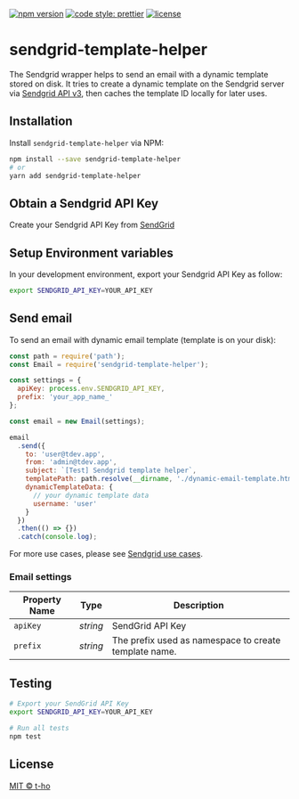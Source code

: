 [![npm version](https://badge.fury.io/js/sendgrid-template-helper.svg)](https://badge.fury.io/js/sendgrid-template-helper)
[![code style: prettier](https://img.shields.io/badge/code_style-prettier-ff69b4.svg)](https://github.com/prettier/prettier)
[![license](https://img.shields.io/npm/l/sendgrid-template-helper)](https://github.com/t-ho/sendgrid-template-helper/blob/master/LICENSE)

# sendgrid-template-helper

The Sendgrid wrapper helps to send an email with a dynamic template stored on disk. It tries to create a dynamic template on the Sendgrid server via [Sendgrid API v3](https://sendgrid.com/docs/API_Reference/api_v3.html), then caches the template ID locally for later uses.

## Installation

Install `sendgrid-template-helper` via NPM:

```bash
npm install --save sendgrid-template-helper
# or
yarn add sendgrid-template-helper
```

## Obtain a Sendgrid API Key

Create your Sendgrid API Key from [SendGrid](https://app.sendgrid.com/settings/api_keys)

## Setup Environment variables

In your development environment, export your Sendgrid API Key as follow:

```bash
export SENDGRID_API_KEY=YOUR_API_KEY
```

## Send email

To send an email with dynamic email template (template is on your disk):

```javascript
const path = require('path');
const Email = require('sendgrid-template-helper');

const settings = {
  apiKey: process.env.SENDGRID_API_KEY,
  prefix: 'your_app_name_'
};

const email = new Email(settings);

email
  .send({
    to: 'user@tdev.app',
    from: 'admin@tdev.app',
    subject: `[Test] Sendgrid template helper`,
    templatePath: path.resolve(__dirname, './dynamic-email-template.html'), // absolute path to your template
    dynamicTemplateData: {
      // your dynamic template data
      username: 'user'
    }
  })
  .then(() => {})
  .catch(console.log);
```

For more use cases, please see [Sendgrid use cases](https://github.com/sendgrid/sendgrid-nodejs/blob/master/use-cases/README.md#email-use-cases).

### Email settings

| Property Name | Type     | Description                                           |
| ------------- | -------- | ----------------------------------------------------- |
| `apiKey`      | _string_ | SendGrid API Key                                      |
| `prefix`      | _string_ | The prefix used as namespace to create template name. |

## Testing

```bash
# Export your SendGrid API Key
export SENDGRID_API_KEY=YOUR_API_KEY

# Run all tests
npm test
```

## License

[MIT &copy; t-ho](https://github.com/t-ho/sendgrid-template-helper/blob/master/LICENSE)
